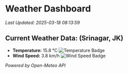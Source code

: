 
# Weather Dashboard

_Last Updated: 2025-03-18 08:13:59_

## Current Weather Data: (Srinagar, JK)
- **Temperature:** 15.8 °C ![Temperature Badge](https://img.shields.io/badge/Temperature-Low%20Temp-blue)
- **Wind Speed:** 3.8 km/h ![Wind Speed Badge](https://img.shields.io/badge/Wind%20Speed-Light%20Wind-blue)

*Powered by Open-Meteo API*

